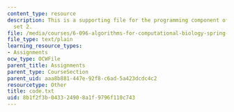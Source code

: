 ```yaml
---
content_type: resource
description: This is a supporting file for the programming component of the problem
  set 2.
file: /media/courses/6-096-algorithms-for-computational-biology-spring-2005/8b1f2f3b043324908a1f9796f110c743_code.txt
file_type: text/plain
learning_resource_types:
- Assignments
ocw_type: OCWFile
parent_title: Assignments
parent_type: CourseSection
parent_uid: aaa8b881-447e-92f8-c6ad-5a423dcdc4c2
resourcetype: Other
title: code.txt
uid: 8b1f2f3b-0433-2490-8a1f-9796f110c743
---
```

